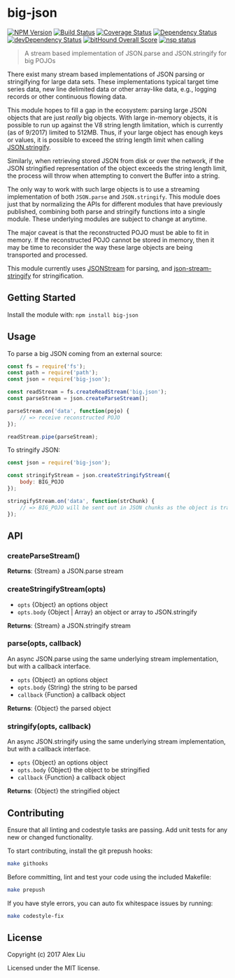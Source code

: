 # big-json

[![NPM Version](https://img.shields.io/npm/v/big-json.svg)](https://npmjs.org/package/big-json)
[![Build Status](https://travis-ci.org/DonutEspresso/big-json.svg?branch=master)](https://travis-ci.org/DonutEspresso/big-json)
[![Coverage Status](https://coveralls.io/repos/github/DonutEspresso/big-json/badge.svg?branch=master)](https://coveralls.io/github/DonutEspresso/big-json?branch=master)
[![Dependency Status](https://david-dm.org/DonutEspresso/big-json.svg)](https://david-dm.org/DonutEspresso/big-json)
[![devDependency Status](https://david-dm.org/DonutEspresso/big-json/dev-status.svg)](https://david-dm.org/DonutEspresso/big-json#info=devDependencies)
[![bitHound Overall Score](https://www.bithound.io/github/DonutEspresso/big-json/badges/score.svg)](https://www.bithound.io/github/DonutEspresso/big-json)
[![nsp status](https://img.shields.io/badge/NSP%20status-no%20vulnerabilities-green.svg)](https://travis-ci.org/DonutEspresso/big-json)

> A stream based implementation of JSON.parse and JSON.stringify for big POJOs

There exist many stream based implementations of JSON parsing or stringifying
for large data sets. These implementations typical target time series data, new
line delimited data or other array-like data, e.g., logging records or other
continuous flowing data.

This module hopes to fill a gap in the ecosystem: parsing large JSON objects
that are just _really_ big objects. With large in-memory objects, it is
possible to run up against the V8 string length limitation, which is currently
(as of 9/2017) limited to 512MB. Thus, if your large object has enough keys
or values, it is possible to exceed the string length limit when calling
[JSON.stringify](https://github.com/nodejs/node/issues/10738).

Similarly, when retrieving stored JSON from disk or over the network, if the
JSON stringified representation of the object exceeds the string length limit,
the process will throw when attempting to convert the Buffer into a string.

The only way to work with such large objects is to use a streaming
implementation of both `JSON.parse` and `JSON.stringify`. This module does just
that by normalizing the APIs for different modules that have previously
published, combining both parse and stringify functions into a single module.
These underlying modules are subject to change at anytime.

The major caveat is that the reconstructed POJO must be able to fit in memory.
If the reconstructed POJO cannot be stored in memory, then it may be time to
reconsider the way these large objects are being transported and processed.

This module currently uses
[JSONStream](https://github.com/dominictarr/JSONStream) for parsing, and
[json-stream-stringify](https://github.com/Faleij/json-stream-stringify) for
stringification.

## Getting Started

Install the module with: `npm install big-json`

## Usage

To parse a big JSON coming from an external source:

```js
const fs = require('fs');
const path = require('path');
const json = require('big-json');

const readStream = fs.createReadStream('big.json');
const parseStream = json.createParseStream();

parseStream.on('data', function(pojo) {
    // => receive reconstructed POJO
});

readStream.pipe(parseStream);
```

To stringify JSON:
```js
const json = require('big-json');

const stringifyStream = json.createStringifyStream({
    body: BIG_POJO
});

stringifyStream.on('data', function(strChunk) {
    // => BIG_POJO will be sent out in JSON chunks as the object is traversed
});
```


## API

### createParseStream()

__Returns__: {Stream} a JSON.parse stream

### createStringifyStream(opts)

* `opts` {Object} an options object
* `opts.body` {Object | Array} an object or array to JSON.stringify

__Returns__: {Stream} a JSON.stringify stream

### parse(opts, callback)
An async JSON.parse using the same underlying stream implementation, but with
a callback interface.

* `opts` {Object} an options object
* `opts.body` {String} the string to be parsed
* `callback` {Function} a callback object

__Returns__: {Object} the parsed object

### stringify(opts, callback)
An async JSON.stringify using the same underlying stream implementation, but
with a callback interface.

* `opts` {Object} an options object
* `opts.body` {Object} the object to be stringified
* `callback` {Function} a callback object

__Returns__: {Object} the stringified object

## Contributing

Ensure that all linting and codestyle tasks are passing. Add unit tests for any
new or changed functionality.

To start contributing, install the git prepush hooks:

```sh
make githooks
```

Before committing, lint and test your code using the included Makefile:
```sh
make prepush
```

If you have style errors, you can auto fix whitespace issues by running:

```sh
make codestyle-fix
```

## License

Copyright (c) 2017 Alex Liu

Licensed under the MIT license.
